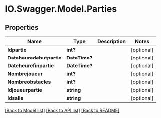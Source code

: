 # IO.Swagger.Model.Parties
## Properties

Name | Type | Description | Notes
------------ | ------------- | ------------- | -------------
**Idpartie** | **int?** |  | [optional] 
**Dateheuredebutpartie** | **DateTime?** |  | [optional] 
**Dateheurefinpartie** | **DateTime?** |  | [optional] 
**Nombrejoueur** | **int?** |  | [optional] 
**Nombreobstacles** | **int?** |  | [optional] 
**Idjoueurpartie** | **string** |  | [optional] 
**Idsalle** | **string** |  | [optional] 

[[Back to Model list]](../README.md#documentation-for-models) [[Back to API list]](../README.md#documentation-for-api-endpoints) [[Back to README]](../README.md)

